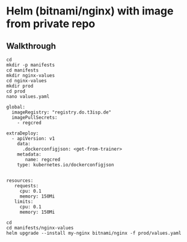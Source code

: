 # Helm (bitnami/nginx) with image from private repo 

## Walkthrough 

```
cd
mkdir -p manifests
cd manifests
mkdir nginx-values
cd nginx-values
mkdir prod
cd prod 
nano values.yaml
```

```
global:
  imageRegistry: "registry.do.t3isp.de"
  imagePullSecrets:
    - regcred

extraDeploy:
  - apiVersion: v1
    data:
      .dockerconfigjson: <get-from-trainer>
    metadata:
       name: regcred
    type: kubernetes.io/dockerconfigjson


resources:
   requests:
     cpu: 0.1
     memory: 150Mi
   limits:
     cpu: 0.1
     memory: 150Mi
```



```
cd
cd manifests/nginx-values
helm upgrade --install my-nginx bitnami/nginx -f prod/values.yaml
```
